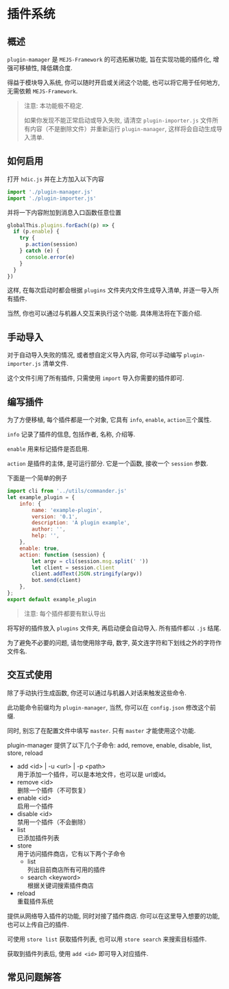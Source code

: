 # 插件系统
## 概述
`plugin-mamager` 是 `MEJS-Framework` 的可选拓展功能, 旨在实现功能的插件化, 增强可移植性, 降低耦合度.

得益于模块导入系统, 你可以随时开启或关闭这个功能, 也可以将它用于任何地方, 无需依赖 `MEJS-Framework`.

> 注意: 本功能极不稳定. 
>
> 如果你发现不能正常启动或导入失败, 请清空 `plugin-importer.js` 文件所有内容（不是删除文件）并重新运行 `plugin-manager`, 这样将会自动生成导入清单.


## 如何启用
打开 `hdic.js` 并在上方加入以下内容
```js
import './plugin-manager.js'
import './plugin-importer.js'
```

并将一下内容附加到消息入口函数任意位置
```js
globalThis.plugins.forEach((p) => {
  if (p.enable) {
    try {
      p.action(session)
    } catch (e) {
      console.error(e)
    }
  }
})
```

这样, 在每次启动时都会根据 `plugins` 文件夹内文件生成导入清单, 并逐一导入所有插件. 

当然, 你也可以通过与机器人交互来执行这个功能. 具体用法将在下面介绍. 


## 手动导入
对于自动导入失败的情况, 或者想自定义导入内容, 你可以手动编写 `plugin-importer.js` 清单文件. 

这个文件引用了所有插件, 只需使用 `import` 导入你需要的插件即可. 


## 编写插件
为了方便移植, 每个插件都是一个对象, 它具有 `info`, `enable`, `action`三个属性. 

`info` 记录了插件的信息, 包括作者, 名称, 介绍等. 

`enable` 用来标记插件是否启用. 

`action` 是插件的主体, 是可运行部分. 它是一个函数, 接收一个 `session` 参数. 

下面是一个简单的例子
```js
import cli from '../utils/commander.js'
let example_plugin = {
    info: {
        name: 'example-plugin',
        version: '0.1',
        description: 'A plugin example',
        author: '',
        help: '',
    },
    enable: true,
    action: function (session) {
        let argv = cli(session.msg.split(' '))
        let client = session.client
        client.addText(JSON.stringify(argv))
        bot.send(client)
    },
};
export default example_plugin
```
> 注意: 每个插件都要有默认导出

将写好的插件放入 `plugins` 文件夹, 再启动便会自动导入. 所有插件都以 `.js` 结尾.

为了避免不必要的问题, 请勿使用除字母, 数字, 英文连字符和下划线之外的字符作文件名.

## 交互式使用
除了手动执行生成函数, 你还可以通过与机器人对话来触发这些命令. 

此功能命令前缀均为 `plugin-manager`, 当然, 你可以在 `config.json` 修改这个前缀.

同时, 别忘了在配置文件中填写 `master`. 只有 `master` 才能使用这个功能.

plugin-manager 提供了以下几个子命令: add, remove, enable, disable, list, store, reload

- add <id\> | -u <url\> | -p <path\>
  <br/>用于添加一个插件，可以是本地文件，也可以是 url或id。
- remove <id\>
  <br/>删除一个插件（不可恢复）
- enable <id\>
  <br/>启用一个插件
- disable <id\>
  <br/>禁用一个插件（不会删除）
- list
  <br/>已添加插件列表
- store
  <br>用于访问插件商店，它有以下两个子命令
  - list
    <br/>列出目前商店所有可用的插件
  - search <keyword\>
    <br/>根据关键词搜索插件商店
- reload
  <br/>重载插件系统
  
提供从网络导入插件的功能, 同时对接了插件商店. 你可以在这里导入想要的功能, 也可以上传自己的插件.

可使用 `store list` 获取插件列表, 也可以用 `store search` 来搜索目标插件.

获取到插件列表后, 使用 `add <id>` 即可导入对应插件.
  
## 常见问题解答